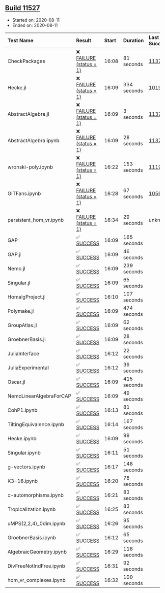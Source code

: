 ## [Build 11527](https://oscarci.mathematik.uni-kl.de/job/oscar/11527/)

* Started on: 2020-08-11
* Ended on: 2020-08-11

| Test Name    | Result | Start | Duration | Last Success | First Failure |
|:-------------|:-------|:------|:---------|:-------------|:--------------|
| CheckPackages | ❌ [FAILURE (status = 1)](https://oscarci.mathematik.uni-kl.de/job/oscar/11527/artifact/logs/build-11527/CheckPackages.log) | 16:08 | 81 seconds | [11376](https://oscarci.mathematik.uni-kl.de/job/oscar/11376/) | [11377](https://oscarci.mathematik.uni-kl.de/job/oscar/11377/) |
| Hecke.jl | ❌ [FAILURE (status = 1)](https://oscarci.mathematik.uni-kl.de/job/oscar/11527/artifact/logs/build-11527/Hecke.jl.log) | 16:09 | 334 seconds | [10197](https://oscarci.mathematik.uni-kl.de/job/oscar/10197/) | [10198](https://oscarci.mathematik.uni-kl.de/job/oscar/10198/) |
| AbstractAlgebra.jl | ❌ [FAILURE (status = 1)](https://oscarci.mathematik.uni-kl.de/job/oscar/11527/artifact/logs/build-11527/AbstractAlgebra.jl.log) | 16:09 | 3 seconds | [11376](https://oscarci.mathematik.uni-kl.de/job/oscar/11376/) | [11377](https://oscarci.mathematik.uni-kl.de/job/oscar/11377/) |
| AbstractAlgebra.ipynb | ❌ [FAILURE (status = 1)](https://oscarci.mathematik.uni-kl.de/job/oscar/11527/artifact/logs/build-11527/AbstractAlgebra.ipynb.log) | 16:09 | 28 seconds | [11376](https://oscarci.mathematik.uni-kl.de/job/oscar/11376/) | [11377](https://oscarci.mathematik.uni-kl.de/job/oscar/11377/) |
| wronski-poly.ipynb | ❌ [FAILURE (status = 1)](https://oscarci.mathematik.uni-kl.de/job/oscar/11527/artifact/logs/build-11527/wronski-poly.ipynb.log) | 16:22 | 153 seconds | [11192](https://oscarci.mathematik.uni-kl.de/job/oscar/11192/) | [11193](https://oscarci.mathematik.uni-kl.de/job/oscar/11193/) |
| GITFans.ipynb | ❌ [FAILURE (status = 1)](https://oscarci.mathematik.uni-kl.de/job/oscar/11527/artifact/logs/build-11527/GITFans.ipynb.log) | 16:28 | 67 seconds | [10566](https://oscarci.mathematik.uni-kl.de/job/oscar/10566/) | [10567](https://oscarci.mathematik.uni-kl.de/job/oscar/10567/) |
| persistent_hom_vr.ipynb | ❌ [FAILURE (status = 1)](https://oscarci.mathematik.uni-kl.de/job/oscar/11527/artifact/logs/build-11527/persistent_hom_vr.ipynb.log) | 16:34 | 29 seconds | unknown | unknown |
| GAP | ✅ [SUCCESS](https://oscarci.mathematik.uni-kl.de/job/oscar/11527/artifact/logs/build-11527/GAP.log) | 16:09 | 165 seconds |  |  |
| GAP.jl | ✅ [SUCCESS](https://oscarci.mathematik.uni-kl.de/job/oscar/11527/artifact/logs/build-11527/GAP.jl.log) | 16:09 | 46 seconds |  |  |
| Nemo.jl | ✅ [SUCCESS](https://oscarci.mathematik.uni-kl.de/job/oscar/11527/artifact/logs/build-11527/Nemo.jl.log) | 16:09 | 239 seconds |  |  |
| Singular.jl | ✅ [SUCCESS](https://oscarci.mathematik.uni-kl.de/job/oscar/11527/artifact/logs/build-11527/Singular.jl.log) | 16:09 | 65 seconds |  |  |
| HomalgProject.jl | ✅ [SUCCESS](https://oscarci.mathematik.uni-kl.de/job/oscar/11527/artifact/logs/build-11527/HomalgProject.jl.log) | 16:10 | 107 seconds |  |  |
| Polymake.jl | ✅ [SUCCESS](https://oscarci.mathematik.uni-kl.de/job/oscar/11527/artifact/logs/build-11527/Polymake.jl.log) | 16:09 | 474 seconds |  |  |
| GroupAtlas.jl | ✅ [SUCCESS](https://oscarci.mathematik.uni-kl.de/job/oscar/11527/artifact/logs/build-11527/GroupAtlas.jl.log) | 16:09 | 62 seconds |  |  |
| GroebnerBasis.jl | ✅ [SUCCESS](https://oscarci.mathematik.uni-kl.de/job/oscar/11527/artifact/logs/build-11527/GroebnerBasis.jl.log) | 16:09 | 28 seconds |  |  |
| JuliaInterface | ✅ [SUCCESS](https://oscarci.mathematik.uni-kl.de/job/oscar/11527/artifact/logs/build-11527/JuliaInterface.log) | 16:12 | 22 seconds |  |  |
| JuliaExperimental | ✅ [SUCCESS](https://oscarci.mathematik.uni-kl.de/job/oscar/11527/artifact/logs/build-11527/JuliaExperimental.log) | 16:12 | 39 seconds |  |  |
| Oscar.jl | ✅ [SUCCESS](https://oscarci.mathematik.uni-kl.de/job/oscar/11527/artifact/logs/build-11527/Oscar.jl.log) | 16:09 | 415 seconds |  |  |
| NemoLinearAlgebraForCAP | ✅ [SUCCESS](https://oscarci.mathematik.uni-kl.de/job/oscar/11527/artifact/logs/build-11527/NemoLinearAlgebraForCAP.log) | 16:09 | 49 seconds |  |  |
| CohP1.ipynb | ✅ [SUCCESS](https://oscarci.mathematik.uni-kl.de/job/oscar/11527/artifact/logs/build-11527/CohP1.ipynb.log) | 16:13 | 81 seconds |  |  |
| TiltingEquivalence.ipynb | ✅ [SUCCESS](https://oscarci.mathematik.uni-kl.de/job/oscar/11527/artifact/logs/build-11527/TiltingEquivalence.ipynb.log) | 16:14 | 167 seconds |  |  |
| Hecke.ipynb | ✅ [SUCCESS](https://oscarci.mathematik.uni-kl.de/job/oscar/11527/artifact/logs/build-11527/Hecke.ipynb.log) | 16:09 | 99 seconds |  |  |
| Singular.ipynb | ✅ [SUCCESS](https://oscarci.mathematik.uni-kl.de/job/oscar/11527/artifact/logs/build-11527/Singular.ipynb.log) | 16:11 | 51 seconds |  |  |
| g-vectors.ipynb | ✅ [SUCCESS](https://oscarci.mathematik.uni-kl.de/job/oscar/11527/artifact/logs/build-11527/g-vectors.ipynb.log) | 16:17 | 148 seconds |  |  |
| K3-16.ipynb | ✅ [SUCCESS](https://oscarci.mathematik.uni-kl.de/job/oscar/11527/artifact/logs/build-11527/K3-16.ipynb.log) | 16:20 | 78 seconds |  |  |
| c-automorphisms.ipynb | ✅ [SUCCESS](https://oscarci.mathematik.uni-kl.de/job/oscar/11527/artifact/logs/build-11527/c-automorphisms.ipynb.log) | 16:21 | 83 seconds |  |  |
| Tropicalization.ipynb | ✅ [SUCCESS](https://oscarci.mathematik.uni-kl.de/job/oscar/11527/artifact/logs/build-11527/Tropicalization.ipynb.log) | 16:25 | 83 seconds |  |  |
| uMPS(2,2,4)_0dim.ipynb | ✅ [SUCCESS](https://oscarci.mathematik.uni-kl.de/job/oscar/11527/artifact/logs/build-11527/uMPS-2-2-4-_0dim.ipynb.log) | 16:26 | 95 seconds |  |  |
| GroebnerBasis.ipynb | ✅ [SUCCESS](https://oscarci.mathematik.uni-kl.de/job/oscar/11527/artifact/logs/build-11527/GroebnerBasis.ipynb.log) | 16:12 | 65 seconds |  |  |
| AlgebraicGeometry.ipynb | ✅ [SUCCESS](https://oscarci.mathematik.uni-kl.de/job/oscar/11527/artifact/logs/build-11527/AlgebraicGeometry.ipynb.log) | 16:29 | 118 seconds |  |  |
| DivFreeNotIndFree.ipynb | ✅ [SUCCESS](https://oscarci.mathematik.uni-kl.de/job/oscar/11527/artifact/logs/build-11527/DivFreeNotIndFree.ipynb.log) | 16:31 | 92 seconds |  |  |
| hom_vr_complexes.ipynb | ✅ [SUCCESS](https://oscarci.mathematik.uni-kl.de/job/oscar/11527/artifact/logs/build-11527/hom_vr_complexes.ipynb.log) | 16:32 | 100 seconds |  |  |
